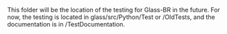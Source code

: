 This folder will be the location of the testing for Glass-BR in the future. For now, the testing is located in glass/src/Python/Test or /OldTests, and the documentation is in /TestDocumentation.